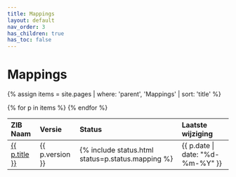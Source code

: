```yaml
---
title: Mappings
layout: default
nav_order: 3
has_children: true
has_toc: false
---
```


# Mappings

{% assign items = site.pages | where: 'parent', 'Mappings' | sort: 'title' %}
<table>
    <thead align="left">
        <tr>
            <th>ZIB Naam</th>
            <th>Versie</th>
            <th>Status</th>
            <th>Laatste wijziging</th>
        </tr>
    </thead>
    <tbody>
        {% for p in items %}
        <tr>
            <td><a href="{{p.url}}">{{ p.title }}</a></td>
            <td>{{ p.version }}</td>
            <td>{% include status.html status=p.status.mapping %}</td>
            <td>{{ p.date | date: "%d-%m-%Y" }}</td>
        </tr>
        {% endfor %}
    </tbody>
</table>
